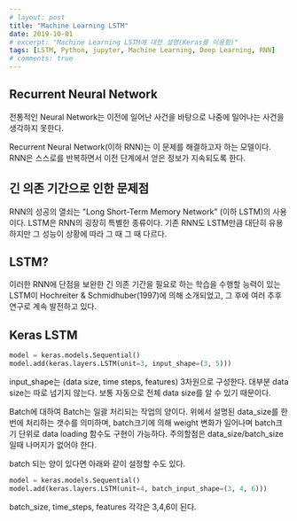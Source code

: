 ```yaml
---
# layout: post
title: "Machine Learning LSTM"
date: 2019-10-01
# excerpt: "Machine Learning LSTM에 대한 설명(Keras를 이용함)"
tags: [LSTM, Python, jupyter, Machine Learning, Deep Learning, RNN]
# comments: true
---
```


## Recurrent Neural Network
전통적인 Neural Network는 이전에 일어난 사건을 바탕으로 나중에 일어나는 사건을 생각하지 못한다.

Recurrent Neural Network(이하 RNN)는 이 문제를 해결하고자 하는 모델이다. RNN은 스스로를 반복하면서 이전 단계에서 얻은 정보가 지속되도록 한다.

## 긴 의존 기간으로 인한 문제점
RNN의 성공의 열쇠는 "Long Short-Term Memory Network" (이하 LSTM)의 사용이다. LSTM은 RNN의 굉장히 특별한 종류이다. 기존 RNN도 LSTM만큼 대단히 유용하지만 그 성능이 상황에 따라 그 때 그 때 다르다.



## LSTM?
이러한 RNN에 단점을 보완한 긴 의존 기간을 필요로 하는 학습을 수행할 능력이 있는 LSTM이 Hochreiter & Schmidhuber(1997)에 의해 소개되었고, 그 후에 여러 추후 연구로 계속 발전하고 있다.


## Keras LSTM
```python
model = keras.models.Sequential()
model.add(keras.layers.LSTM(unit=3, input_shape=(3, 5)))
```

input_shape는 (data size, time steps, features) 3차원으로 구성한다. 대부분 data size는 따로 넘기지 않는다. 보통 자동으로 전체 data size를 알 수 있기 때문이다.


Batch에 대하여
Batch는 일괄 처리되는 작업의 양이다. 위에서 설명된 data_size를 한번에 처리하는 갯수를 의미하며, batch크기에 의해 weight 변화가 일어나며 batch크기 단위로 data loading 함수도 구현이 가능하다. 주의할점은 data_size/batch_size일때 나머지가 없어야 한다.

batch 되는 양이 있다면 아래와 같이 설정할 수도 있다.

```python
model = keras.models.Sequential()
model.add(keras.layers.LSTM(unit=4, batch_input_shape=(3, 4, 6)))
```

batch_size, time_steps, features 각각은 3,4,6이 된다.
